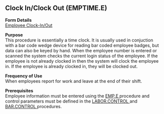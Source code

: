 ##  Clock In/Clock Out (EMPTIME.E)

<PageHeader />

**Form Details**  
[ Employee Clock-In/Out ](EMPTIME-E-1/README.md)   

**Purpose**  
This procedure is essentially a time clock. It is usually used in conjuction
with a bar code wedge device for reading bar coded employee badges, but data
can also be keyed by hand. When the employee number is entered or scanned the
system checks the current login status of the employee. If the employee is not
already clocked in then the system will clock the employee in. If the employee
is already clocked in, they will be clocked out.

**Frequency of Use**  
When employees report for work and leave at the end of their shift.

**Prerequisites**  
Employee information must be entered using the [ EMP.E ](../EMP-E/README.md) procedure and control parameters must be defined in the [ LABOR.CONTROL ](../LABOR-CONTROL/README.md) and [ BAR.CONTROL ](../BAR-CONTROL/README.md) procedures. 

<badge text= "Version 8.10.57" vertical="middle" />

<PageFooter />